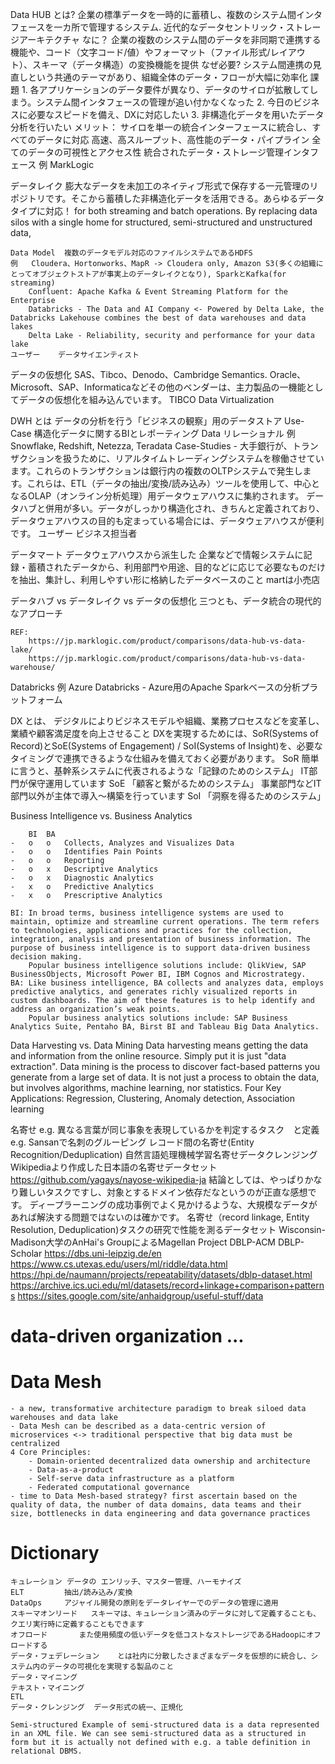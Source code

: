 

Data HUB
	とは?	企業の標準データを一時的に蓄積し、複数のシステム間インタフェースを一カ所で管理するシステム. 近代的なデータセントリック・ストレージアーキテクチャ
	なに？	企業の複数のシステム間のデータを非同期で連携する機能や、コード（文字コード/値）やフォーマット（ファイル形式/レイアウト）、スキーマ（データ構造）の変換機能を提供
	なぜ必要?	システム間連携の見直しという共通のテーマがあり、組織全体のデータ・フローが大幅に効率化
	課題	1. 各アプリケーションのデータ要件が異なり、データのサイロが拡散してしまう。システム間インタフェースの管理が追い付かなくなった	2. 今日のビジネスに必要なスピードを備え、DXに対応したい	3. 非構造化データを用いたデータ分析を行いたい
	メリット：
		サイロを単一の統合インターフェースに統合し、すべてのデータに対応
		高速、高スループット、高性能のデータ・パイプライン
		全てのデータの可視性とアクセス性
		統合されたデータ・ストレージ管理インタフェース
	例	MarkLogic

データレイク
	膨大なデータを未加工のネイティブ形式で保存する一元管理のリポジトリです。そこから蓄積した非構造化データを活用できる。あらゆるデータタイプに対応！
	for both streaming and batch operations. By replacing data silos with a single home for structured, semi-structured and unstructured data, 
	
	Data Model	複数のデータモデル対応のファイルシステムであるHDFS
	例	Cloudera、Hortonworks、MapR -> Cloudera only, Amazon S3(多くの組織にとってオブジェクトストアが事実上のデータレイクとなり), SparkとKafka(for streaming)
		Confluent: Apache Kafka & Event Streaming Platform for the Enterprise
		Databricks - The Data and AI Company <- Powered by Delta Lake, the Databricks Lakehouse combines the best of data warehouses and data lakes
		Delta Lake - Reliability, security and performance for your data lake
	ユーザー	データサイエンティスト

データの仮想化
	SAS、Tibco、Denodo、Cambridge Semantics. Oracle、Microsoft、SAP、Informaticaなどその他のベンダーは、主力製品の一機能としてデータの仮想化を組み込んでいます。
	TIBCO Data Virtualization

DWH
	とは	データの分析を行う「ビジネスの観察」用のデータストア
	Use-Case	構造化データに関するBIとレポーティング
	Data	リレーショナル
	例	Snowflake, Redshift, Netezza, Teradata
	Case-Studies
		- 大手銀行が、トランザクションを扱うために、リアルタイムトレーディングシステムを稼働させています。これらのトランザクションは銀行内の複数のOLTPシステムで発生します。これらは、ETL（データの抽出/変換/読み込み）ツールを使用して、中心となるOLAP（オンライン分析処理）用データウェアハウスに集約されます。
	データハブと併用が多い。データがしっかり構造化され、きちんと定義されており、データウェアハウスの目的も定まっている場合には、データウェアハウスが便利です。
	ユーザー	ビジネス担当者


データマート
	データウェアハウスから派生した
	企業などで情報システムに記録・蓄積されたデータから、利用部門や用途、目的などに応じて必要なものだけを抽出、集計し、利用しやすい形に格納したデータベースのこと
	martは小売店


データハブ vs データレイク vs データの仮想化
	三つとも、データ統合の現代的なアプローチ
	

	REF:
		https://jp.marklogic.com/product/comparisons/data-hub-vs-data-lake/
		https://jp.marklogic.com/product/comparisons/data-hub-vs-data-warehouse/


Databricks
	例
		Azure Databricks - Azure用のApache Sparkベースの分析プラットフォーム



DX
	とは、	デジタルによりビジネスモデルや組織、業務プロセスなどを変革し、業績や顧客満足度を向上させること
	DXを実現するためには、SoR(Systems of Record)とSoE(Systems of Engagement) / SoI(Systems of Insight)を、必要なタイミングで連携できるような仕組みを備えておく必要があります。
		SoR	簡単に言うと、基幹系システムに代表されるような「記録のためのシステム」	IT部門が保守運用しています
		SoE	「顧客と繋がるためのシステム」	事業部門などIT部門以外が主体で導入～構築を行っています
		SoI	「洞察を得るためのシステム」


Business Intelligence vs. Business Analytics

		BI	BA
	-	o	o	Collects, Analyzes and Visualizes Data
	-	o	o	Identifies Pain Points
	-	o	o	Reporting
	-	o	x	Descriptive Analytics
	-	o	x	Diagnostic Analytics
	-	x	o	Predictive Analytics
	-	x	o	Prescriptive Analytics

	BI: In broad terms, business intelligence systems are used to maintain, optimize and streamline current operations. The term refers to technologies, applications and practices for the collection, integration, analysis and presentation of business information. The purpose of business intelligence is to support data-driven business decision making. 
		Popular business intelligence solutions include: QlikView, SAP BusinessObjects, Microsoft Power BI, IBM Cognos and Microstrategy.
	BA: Like business intelligence, BA collects and analyzes data, employs predictive analytics, and generates richly visualized reports in custom dashboards. The aim of these features is to help identify and address an organization’s weak points. 
		Popular business analytics solutions include: SAP Business Analytics Suite, Pentaho BA, Birst BI and Tableau Big Data Analytics.

Data Harvesting vs. Data Mining
	Data harvesting means getting the data and information from the online resource. Simply put it is just "data extraction".
	Data mining is the process to discover fact-based patterns you generate from a large set of data. It is not just  a process to obtain the data, but involves algorithms, machine learning, nor statistics.
		Four Key Applications: Regression, Clustering, Anomaly detection, Association learning
		


名寄せ
	e.g. 異なる言葉が同じ事象を表現しているかを判定するタスク　と定義
		e.g. Sansanで名刺のグルーピング
	レコード間の名寄せ(Entity Recognition/Deduplication)
		自然言語処理機械学習名寄せデータクレンジング
	Wikipediaより作成した日本語の名寄せデータセット
		https://github.com/yagays/nayose-wikipedia-ja
		結論としては、やっぱりかなり難しいタスクですし、対象とするドメイン依存だなというのが正直な感想です。
		ディープラーニングの成功事例でよく見かけるような、大規模なデータがあれば解決する問題ではないのは確かです。
	名寄せ（record linkage, Entity Resolution, Deduplication)タスクの研究で性能を測るデータセット
		Wisconsin-Madison大学のAnHai's GroupによるMagellan Project
		DBLP-ACM
		DBLP-Scholar
		https://dbs.uni-leipzig.de/en
		https://www.cs.utexas.edu/users/ml/riddle/data.html
		https://hpi.de/naumann/projects/repeatability/datasets/dblp-dataset.html
		https://archive.ics.uci.edu/ml/datasets/record+linkage+comparison+patterns
		https://sites.google.com/site/anhaidgroup/useful-stuff/data


# data-driven organization ...

# Data Mesh
	- a new, transformative architecture paradigm to break siloed data warehouses and data lake
	- Data Mesh can be described as a data-centric version of microservices <-> traditional perspective that big data must be centralized
	4 Core Principles:
		- Domain-oriented decentralized data ownership and architecture
		- Data-as-a-product
		- Self-serve data infrastructure as a platform
		- Federated computational governance
	- time to Data Mesh-based strategy? first ascertain based on the quality of data, the number of data domains, data teams and their size, bottlenecks in data engineering and data governance practices

# Dictionary
	キュレーション	データの エンリッチ、マスター管理、ハーモナイズ
	ELT			抽出/読み込み/変換
	DataOps		アジャイル開発の原則をデータレイヤーでのデータの管理に適用
	スキーマオンリード	スキーマは、キュレーション済みのデータに対して定義することも、クエリ実行時に定義することもできます
	オフロード		また使用頻度の低いデータを低コストなストレージであるHadoopにオフロードする
	データ・フェデレーション	とは社内に分散したさまざまなデータを仮想的に統合し、システム内のデータの可視化を実現する製品のこと
	データ・マイニング
	テキスト・マイニング
	ETL
	データ・クレンジング	データ形式の統一、正規化

	Semi-structured	Example of semi-structured data is a data represented in an XML file. We can see semi-structured data as a structured in form but it is actually not defined with e.g. a table definition in relational DBMS.



